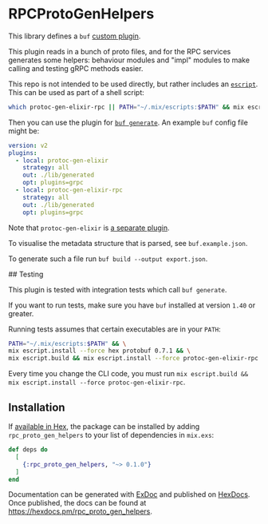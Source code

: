 # RPCProtoGenHelpers

This library defines a `buf` [custom plugin](https://buf.build/docs/bsr/remote-plugins/custom-plugins).

This plugin reads in a bunch of proto files, and for the RPC services generates some helpers: behaviour modules and "impl" modules to make calling and testing gRPC methods easier.

This repo is not intended to be used directly, but rather includes an [`escript`](https://hexdocs.pm/mix/1.12/Mix.Tasks.Escript.html). This can be used as part of a shell script:

```bash
which protoc-gen-elixir-rpc || PATH="~/.mix/escripts:$PATH" && mix escript.install --force github surgeventures/elixir-rpc-proto-gen-helpers
```

Then you can use the plugin for [`buf generate`](https://buf.build/docs/reference/cli/buf/generate). An example `buf` config file might be:

```yaml
version: v2
plugins:
  - local: protoc-gen-elixir
    strategy: all
    out: ./lib/generated
    opt: plugins=grpc
  - local: protoc-gen-elixir-rpc
    strategy: all
    out: ./lib/generated
    opt: plugins=grpc
```

Note that `protoc-gen-elixir` is [a separate plugin](https://github.com/elixir-protobuf/protobuf?tab=readme-ov-file).

To visualise the metadata structure that is parsed, see `buf.example.json`.

To generate such a file run `buf build --output export.json`.

## Testing

This plugin is tested with integration tests which call `buf generate`.

If you want to run tests, make sure you have `buf` installed at version `1.40` or greater.

Running tests assumes that certain executables are in your `PATH`:

```bash
PATH="~/.mix/escripts:$PATH" && \
mix escript.install --force hex protobuf 0.7.1 && \
mix escript.build && mix escript.install --force protoc-gen-elixir-rpc
```

Every time you change the CLI code, you must run `mix escript.build && mix escript.install --force protoc-gen-elixir-rpc`.

## Installation

If [available in Hex](https://hex.pm/docs/publish), the package can be installed
by adding `rpc_proto_gen_helpers` to your list of dependencies in `mix.exs`:

```elixir
def deps do
  [
    {:rpc_proto_gen_helpers, "~> 0.1.0"}
  ]
end
```

Documentation can be generated with [ExDoc](https://github.com/elixir-lang/ex_doc)
and published on [HexDocs](https://hexdocs.pm). Once published, the docs can
be found at <https://hexdocs.pm/rpc_proto_gen_helpers>.

